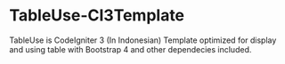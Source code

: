 # TableUse-CI3Template
TableUse is CodeIgniter 3 (In Indonesian) Template optimized for display and using table with Bootstrap 4 and other dependecies included.
